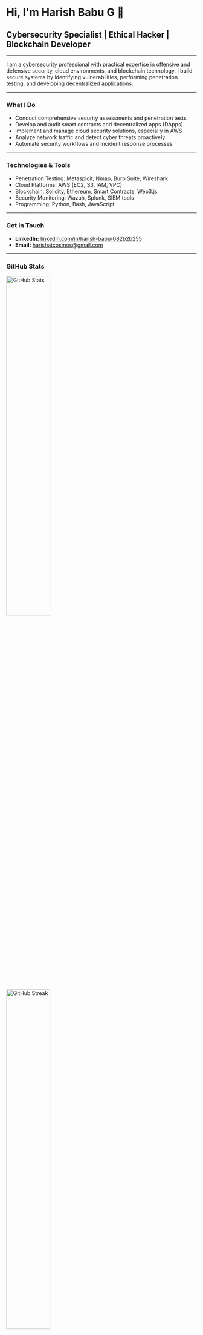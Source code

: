 # Hi, I'm Harish Babu G 👋

## Cybersecurity Specialist | Ethical Hacker | Blockchain Developer

---

I am a cybersecurity professional with practical expertise in offensive and defensive security, cloud environments, and blockchain technology. I build secure systems by identifying vulnerabilities, performing penetration testing, and developing decentralized applications.

---

### What I Do

- Conduct comprehensive security assessments and penetration tests  
- Develop and audit smart contracts and decentralized apps (DApps)  
- Implement and manage cloud security solutions, especially in AWS  
- Analyze network traffic and detect cyber threats proactively  
- Automate security workflows and incident response processes  

---

### Technologies & Tools

- Penetration Testing: Metasploit, Nmap, Burp Suite, Wireshark  
- Cloud Platforms: AWS (EC2, S3, IAM, VPC)  
- Blockchain: Solidity, Ethereum, Smart Contracts, Web3.js  
- Security Monitoring: Wazuh, Splunk, SIEM tools  
- Programming: Python, Bash, JavaScript  

---

### Get In Touch

- **LinkedIn:** [linkedin.com/in/harish-babu-682b2b255](https://www.linkedin.com/in/harish-babu-682b2b255/)  
- **Email:** harishatcosmos@gmail.com  

---

### GitHub Stats

<p align="left">
  <img src="https://github-readme-stats.vercel.app/api?username=harish14525&show_icons=true&count_private=true&theme=dark" alt="GitHub Stats" width="48%" />
  </p>

<p align="left">
  <img src="https://github-readme-streak-stats.herokuapp.com/?user=harish14525&theme=dark" alt="GitHub Streak" width="48%" />
</p>
